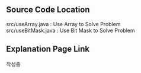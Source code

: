 ## Source Code Location

src/useArray.java : Use Array to Solve Problem  
src/useBitMask.java : Use Bit Mask to Solve Problem  

## Explanation Page Link

작성중